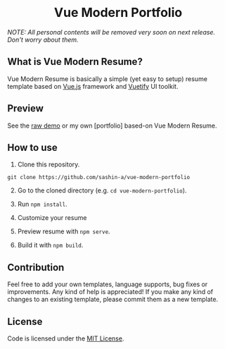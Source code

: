<h1 align="center">
  <br>
  
  <br>
  Vue Modern Portfolio
  <br>
</h1>



*NOTE: All personal contents will be removed very soon on next release. Don't worry about them.*

## What is Vue Modern Resume?
Vue Modern Resume is basically a simple (yet easy to setup) resume template based on <a href="https://vuejs.org/">Vue.js</a> framework and <a href="https://vuetifyjs.com/">Vuetify</a> UI toolkit.

## Preview
See the [raw demo](https://evryn.github.io/vue-modern-resume/) or my own [portfolio] based-on Vue Modern Resume.



## How to use

1. Clone this repository.
```
git clone https://github.com/sashin-a/vue-modern-portfolio
```

2. Go to the cloned directory (e.g. `cd vue-modern-portfolio`).

3. Run `npm install`.

4. Customize your resume

5. Preview resume with `npm serve`.

6. Build it with `npm build`.

## Contribution
Feel free to add your own templates, language supports, bug fixes or improvements. Any kind of help is appreciated! If you make any kind of changes to an existing template, please commit them as a new template.

## License
Code is licensed under the [MIT License](LICENSE).


